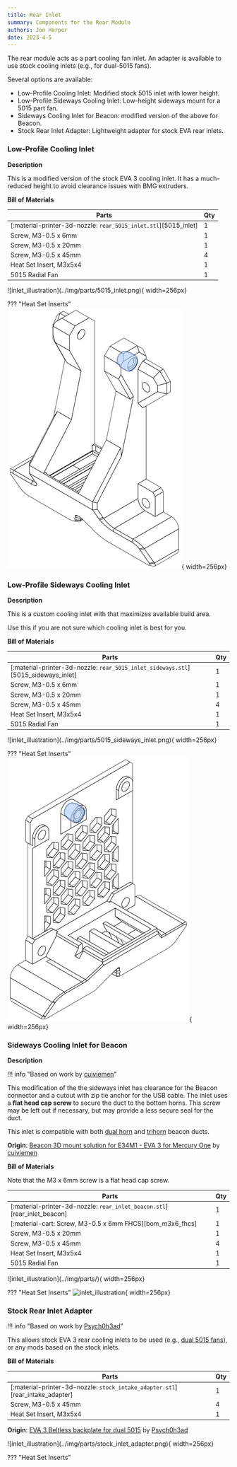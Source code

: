 ```yaml
---
title: Rear Inlet
summary: Components for the Rear Module
authors: Jon Harper
date: 2023-4-5
---
```


The rear module acts as a part cooling fan inlet. An adapter is available to use stock cooling inlets (e.g., for dual-5015 fans).

Several options are available:

- Low-Profile Cooling Inlet: Modified stock 5015 inlet with lower height.
- Low-Profile Sideways Cooling Inlet: Low-height sideways mount for a 5015 part fan.
- Sideways Cooling Inlet for Beacon: modified version of the above for Beacon.
- Stock Rear Inlet Adapter: Lightweight adapter for stock EVA rear inlets.

### Low-Profile Cooling Inlet

<div markdown class="jh-grid-container jh-grid-2">
<div markdown class="jh-grid-para">

**Description**

This is a modified version of the stock EVA 3 cooling inlet. It has a much-reduced height to avoid clearance issues with BMG extruders.

**Bill of Materials**

| Parts     | Qty |
|-----------|-----|
| [:material-printer-3d-nozzle: `rear_5015_inlet.stl`][5015_inlet] | 1 |
| Screw, M3-0.5 x 6mm       | 1 |
| Screw, M3-0.5 x 20mm      | 1 |
| Screw, M3-0.5 x 45mm      | 4 |
| Heat Set Insert, M3x5x4   | 1 |
| 5015 Radial Fan           | 1 |

</div>
<div markdown class="jh-grid-img">
![inlet_illustration](../img/parts/5015_inlet.png){ width=256px}

??? "Heat Set Inserts"
    ![inlet_illustration](../img/inserts/inlet.png){ width=256px}
</div>
</div>

### Low-Profile Sideways Cooling Inlet

<div markdown class="jh-grid-container jh-grid-2">
<div markdown class="jh-grid-para">

**Description**

This is a custom cooling inlet with that maximizes available build area.

Use this if you are not sure which cooling inlet is best for you.

**Bill of Materials**

| Parts     | Qty |
|-----------|-----|
| [:material-printer-3d-nozzle: `rear_5015_inlet_sideways.stl`][5015_sideways_inlet] | 1 |
| Screw, M3-0.5 x 6mm       | 1 |
| Screw, M3-0.5 x 20mm      | 1 |
| Screw, M3-0.5 x 45mm      | 4 |
| Heat Set Insert, M3x5x4   | 1 |
| 5015 Radial Fan           | 1 |

</div>
<div markdown class="jh-grid-para">
![inlet_illustration](../img/parts/5015_sideways_inlet.png){ width=256px}

??? "Heat Set Inserts"
    ![inlet_illustration](../img/inserts/inlet_sideways.png){ width=256px}
</div>
</div>

### Sideways Cooling Inlet for Beacon

<div markdown class="jh-grid-container jh-grid-2">
<div markdown class="jh-grid-para">

**Description**

!!! info "Based on work by [cuiviemen](https://www.printables.com/@cuiviemen_127292)"

This modification of the the sideways inlet has clearance for the Beacon connector and a cutout with zip tie anchor for the USB cable. The inlet uses a **flat head cap screw** to secure the duct to the bottom horns. This screw may be left out if necessary, but may provide a less secure seal for the duct.

This inlet is compatible with both [dual horn](bottom.md#dual-horns-for-beacon) and [trihorn](bottom.md#trihorns-for-beacon) beacon ducts.

**Origin**: [Beacon 3D mount solution for E34M1 - EVA 3 for Mercury One](https://www.printables.com/model/438193-beacon-3d-mount-solution-for-e34m1-eva-3-for-mercu) by [cuiviemen](https://www.printables.com/@cuiviemen_127292)

**Bill of Materials**

Note that the M3 x 6mm screw is a flat head cap screw.

| Parts     | Qty |
|-----------|-----|
| [:material-printer-3d-nozzle: `rear_inlet_beacon.stl`][rear_inlet_beacon] | 1 |
| [:material-cart: Screw, M3-0.5 x 6mm FHCS][bom_m3x6_fhcs] | 1 |
| Screw, M3-0.5 x 20mm      | 1 |
| Screw, M3-0.5 x 45mm      | 4 |
| Heat Set Insert, M3x5x4   | 1 |
| 5015 Radial Fan           | 1 |
</div>
<div markdown class="jh-grid-img">
![inlet_illustration](../img/parts/){ width=256px}

??? "Heat Set Inserts"
    ![inlet_illustration](../img/inserts/){ width=256px}
</div>
</div>

### Stock Rear Inlet Adapter

<div markdown class="jh-grid-container jh-grid-2">
<div markdown class="jh-grid-para">

!!! info "Based on work by [Psych0h3ad](https://www.printables.com/social/168275-psych0h3ad/about)"

This allows stock EVA 3 rear cooling inlets to be used (e.g., [dual 5015 fans](https://main.eva-3d.page/heat_insert/cooling_inlet/dual_5015/)), or any mods based on the stock inlets.

**Bill of Materials**

| Parts     | Qty |
|-----------|-----|
| [:material-printer-3d-nozzle: `stock_intake_adapter.stl`][rear_intake_adapter] | 1 |
| Screw, M3-0.5 x 45mm      | 4 |
| Heat Set Insert, M3x5x4   | 1 |

**Origin**: [EVA 3 Beltless backplate for dual 5015](https://www.printables.com/model/430281-eva-3-beltless-backplate-for-dual-5015) by [Psych0h3ad](https://www.printables.com/social/168275-psych0h3ad/about)

</div>
<div markdown class="jh-grid-img">
![inlet_illustration](../img/parts/stock_inlet_adapter.png){ width=256px}

??? "Heat Set Inserts"
    <!-- ![inlet_illustration](../img/inserts/inlet_sideways.png){ width=256px} -->
</div>
</div>